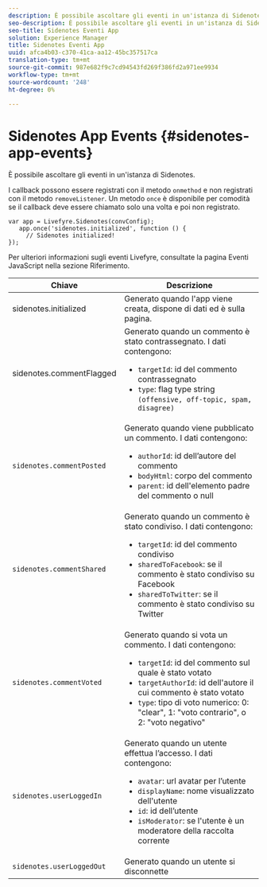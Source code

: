 ```yaml
---
description: È possibile ascoltare gli eventi in un'istanza di Sidenotes.
seo-description: È possibile ascoltare gli eventi in un'istanza di Sidenotes.
seo-title: Sidenotes Eventi App
solution: Experience Manager
title: Sidenotes Eventi App
uuid: afca4b03-c370-41ca-aa12-45bc357517ca
translation-type: tm+mt
source-git-commit: 987e682f9c7cd94543fd269f386fd2a971ee9934
workflow-type: tm+mt
source-wordcount: '248'
ht-degree: 0%

---
```



# Sidenotes App Events {#sidenotes-app-events}

È possibile ascoltare gli eventi in un&#39;istanza di Sidenotes.

I callback possono essere registrati con il metodo `onmethod` e non registrati con il metodo `removeListener`. Un metodo `once` è disponibile per comodità se il callback deve essere chiamato solo una volta e poi non registrato.

```
var app = Livefyre.Sidenotes(convConfig); 
   app.once('sidenotes.initialized', function () { 
     // Sidenotes initialized!  
});
```

Per ulteriori informazioni sugli eventi Livefyre, consultate la pagina Eventi JavaScript nella sezione Riferimento.

| Chiave | Descrizione |
|--- |--- |
| sidenotes.initialized | Generato quando l&#39;app viene creata, dispone di dati ed è sulla pagina. |
| sidenotes.commentFlagged | Generato quando un commento è stato contrassegnato. I dati contengono: <br><ul><li>`targetId`: id del commento contrassegnato</li><li>`type`: flag type string  `(offensive, off-topic, spam, disagree)`</li></ul> |
| `sidenotes.commentPosted` | Generato quando viene pubblicato un commento. I dati contengono: <br><ul><li> `authorId`: id dell’autore del commento </li><li>`bodyHtml`: corpo del commento </li><li> `parent`: id dell&#39;elemento padre del commento o null</li></ul> |
| `sidenotes.commentShared` | Generato quando un commento è stato condiviso. I dati contengono: <br><ul><li>`targetId`: id del commento condiviso </li><li> `sharedToFacebook`: se il commento è stato condiviso su Facebook </li><li>`sharedToTwitter`: se il commento è stato condiviso su Twitter</li></ul> |
| `sidenotes.commentVoted` | Generato quando si vota un commento. I dati contengono: <br><ul><li>`targetId`: id del commento sul quale è stato votato </li><li> `targetAuthorId`: id dell&#39;autore il cui commento è stato votato</li><li> `type`: tipo di voto numerico: 0: &quot;clear&quot;, 1: &quot;voto contrario&quot;, o 2: &quot;voto negativo&quot;</li></ul> |
| `sidenotes.userLoggedIn` | Generato quando un utente effettua l’accesso. I dati contengono: <br><ul><li>`avatar`: url avatar per l’utente </li><li>`displayName`: nome visualizzato dell&#39;utente</li><li>`id`: id dell’utente</li><li> `isModerator`: se l&#39;utente è un moderatore della raccolta corrente</li></ul> |
| `sidenotes.userLoggedOut` | Generato quando un utente si disconnette |
